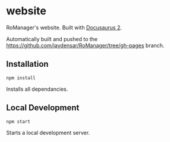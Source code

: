# website
RoManager's website. Built with [Docusaurus 2](https://v2.docusaurus.io/).

Automatically built and pushed to the https://github.com/jaydensar/RoManager/tree/gh-pages branch.

## Installation
```
npm install
``` 
Installs all dependancies.

## Local Development
```
npm start
```
Starts a local development server.
